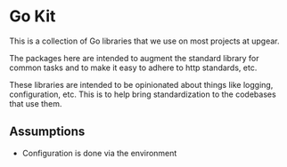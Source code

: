 # Go Kit

This is a collection of Go libraries that we use on most projects at upgear.

The packages here are intended to augment the standard library for common
tasks and to make it easy to adhere to http standards, etc.

These libraries are intended to be opinionated about things like logging,
configuration, etc. This is to help bring standardization to
the codebases that use them.

## Assumptions

- Configuration is done via the environment

